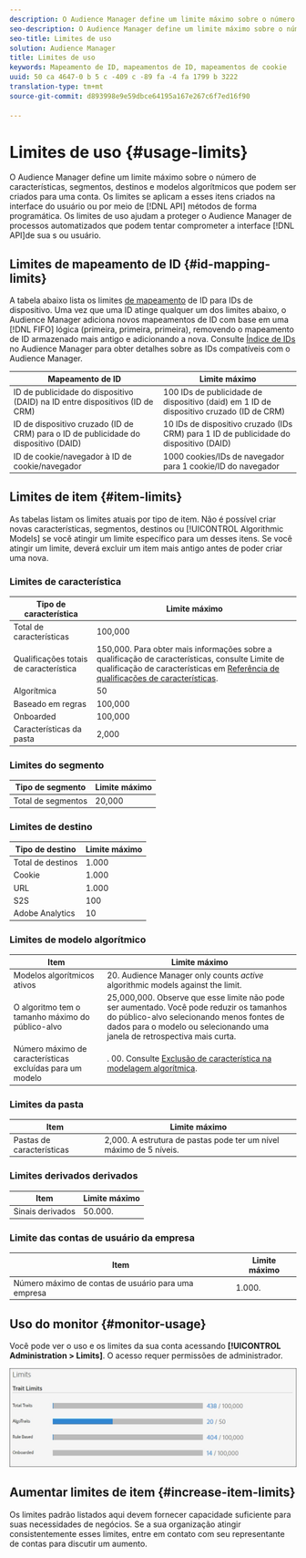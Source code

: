 ```yaml
---
description: O Audience Manager define um limite máximo sobre o número de características, segmentos, destinos e modelos algorítmicos que podem ser criados para uma conta. Os limites se aplicam a esses itens, criados na interface do usuário ou de forma programática por meio de métodos de API. Os limites de uso ajudam a proteger o Audience Manager de processos automatizados que podem tentar comprometer nossas apis ou interface do usuário.
seo-description: O Audience Manager define um limite máximo sobre o número de características, segmentos, destinos e modelos algorítmicos que podem ser criados para uma conta. Os limites se aplicam a esses itens, criados na interface do usuário ou de forma programática por meio de métodos de API. Os limites de uso ajudam a proteger o Audience Manager de processos automatizados que podem tentar comprometer nossas apis ou interface do usuário.
seo-title: Limites de uso
solution: Audience Manager
title: Limites de uso
keywords: Mapeamento de ID, mapeamentos de ID, mapeamentos de cookie
uuid: 50 ca 4647-0 b 5 c -409 c -89 fa -4 fa 1799 b 3222
translation-type: tm+mt
source-git-commit: d893998e9e59dbce64195a167e267c6f7ed16f90

---
```



# Limites de uso {#usage-limits}

O Audience Manager define um limite máximo sobre o número de características, segmentos, destinos e modelos algorítmicos que podem ser criados para uma conta. Os limites se aplicam a esses itens criados na interface do usuário ou por meio de [!DNL API] métodos de forma programática. Os limites de uso ajudam a proteger o Audience Manager de processos automatizados que podem tentar comprometer a interface [!DNL API]de sua s ou usuário.

## Limites de mapeamento de ID {#id-mapping-limits}

A tabela abaixo lista os limites [de mapeamento](../../integration/sending-audience-data/batch-data-transfer-explained/id-sync-http.md) de ID para IDs de dispositivo. Uma vez que uma ID atinge qualquer um dos limites abaixo, o Audience Manager adiciona novos mapeamentos de ID com base em uma [!DNL FIFO] lógica (primeira, primeira, primeira), removendo o mapeamento de ID armazenado mais antigo e adicionando a nova. Consulte [Índice de IDs](../../reference/ids-in-aam.md) no Audience Manager para obter detalhes sobre as IDs compatíveis com o Audience Manager.

| Mapeamento de ID | Limite máximo |
|-----------|-------------- |
| ID de publicidade do dispositivo (DAID) na ID entre dispositivos (ID de CRM) | 100 IDs de publicidade de dispositivo (daid) em 1 ID de dispositivo cruzado (ID de CRM) |
| ID de dispositivo cruzado (ID de CRM) para o ID de publicidade do dispositivo (DAID) | 10 IDs de dispositivo cruzado (IDs CRM) para 1 ID de publicidade do dispositivo (DAID) |
| ID de cookie/navegador à ID de cookie/navegador | 1000 cookies/IDs de navegador para 1 cookie/ID do navegador |

## Limites de item {#item-limits}

As tabelas listam os limites atuais por tipo de item. Não é possível criar novas características, segmentos, destinos ou [!UICONTROL Algorithmic Models] se você atingir um limite específico para um desses itens. Se você atingir um limite, deverá excluir um item mais antigo antes de poder criar uma nova.

### Limites de característica

| Tipo de característica | Limite máximo |
| -------------------------- | ------------------------------------- |
| Total de características | 100,000 |
| Qualificações totais de característica | 150,000. Para obter mais informações sobre a qualificação de características, consulte Limite de qualificação de características em [Referência de qualificações de características](/help/using/features/traits/trait-qualification-reference.md#trait-qualification-limit). |
| Algorítmica | 50 |
| Baseado em regras | 100,000 |
| Onboarded | 100,000 |
| Características da pasta | 2,000 |

### Limites do segmento

| Tipo de segmento | Limite máximo |
| -------------- | ------------- |
| Total de segmentos | 20,000 |

### Limites de destino

| Tipo de destino | Limite máximo |
| ------------------ | ------------- |
| Total de destinos | 1.000 |
| Cookie | 1.000 |
| URL | 1.000 |
| S2S | 100 |
| Adobe Analytics | 10 |

### Limites de modelo algorítmico

| Item | Limite máximo |
| -------- | ----- |
| Modelos algorítmicos ativos | 20. Audience Manager only counts *active* algorithmic models against the limit. |
| O algoritmo tem o tamanho máximo do público-alvo | 25,000,000.  Observe que esse limite não pode ser aumentado. Você pode reduzir os tamanhos do público-alvo selecionando menos fontes de dados para o modelo ou selecionando uma janela de retrospectiva mais curta. |
| Número máximo de características excluídas para um modelo | . 00. Consulte [Exclusão de característica na modelagem algorítmica](/help/using/features/algorithmic-models/trait-exclusion-algo-models.md). |

### Limites da pasta

| Item | Limite máximo |
| ------------- | ------------------ |
| Pastas de características | 2,000.  A estrutura de pastas pode ter um nível máximo de 5 níveis. |

### Limites derivados derivados

| Item | Limite máximo |
| --------------- | ------------- |
| Sinais derivados | 50.000. |

### Limite das contas de usuário da empresa

| Item | Limite máximo |
| ----------- | ------------- |
| Número máximo de contas de usuário para uma empresa | 1.000. |

## Uso do monitor {#monitor-usage}

Você pode ver o uso e os limites da sua conta acessando **[!UICONTROL Administration > Limits]**. O acesso requer permissões de administrador.

![limites de uso de imagem](assets/usage-limits.png)

## Aumentar limites de item {#increase-item-limits}

Os limites padrão listados aqui devem fornecer capacidade suficiente para suas necessidades de negócios. Se a sua organização atingir consistentemente esses limites, entre em contato com seu representante de contas para discutir um aumento.